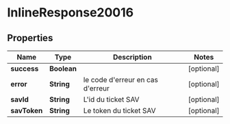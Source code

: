 # InlineResponse20016

## Properties
Name | Type | Description | Notes
------------ | ------------- | ------------- | -------------
**success** | **Boolean** |  |  [optional]
**error** | **String** | le code d&#x27;erreur en cas d&#x27;erreur |  [optional]
**savId** | **String** | L&#x27;id du ticket SAV |  [optional]
**savToken** | **String** | Le token du ticket SAV |  [optional]
